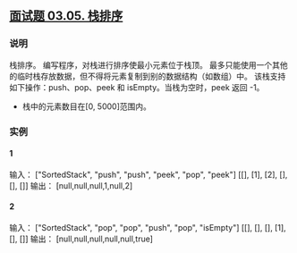 ## [面试题 03.05. 栈排序](https://leetcode-cn.com/problems/sort-of-stacks-lcci/)

### 说明
栈排序。 编写程序，对栈进行排序使最小元素位于栈顶。
最多只能使用一个其他的临时栈存放数据，但不得将元素复制到别的数据结构（如数组）中。
该栈支持如下操作：push、pop、peek 和 isEmpty。当栈为空时，peek 返回 -1。

* 栈中的元素数目在[0, 5000]范围内。

### 实例
#### 1
输入：
["SortedStack", "push", "push", "peek", "pop", "peek"]
[[], [1], [2], [], [], []]
输出：
[null,null,null,1,null,2]

#### 2
输入：
["SortedStack", "pop", "pop", "push", "pop", "isEmpty"]
[[], [], [], [1], [], []]
输出：
[null,null,null,null,null,true]